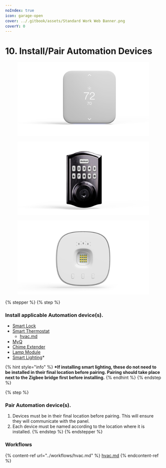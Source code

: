 ```yaml
---
noIndex: true
icon: garage-open
cover: ../.gitbook/assets/Standard Work Web Banner.png
coverY: 0
---
```


# 10. Install/Pair Automation Devices

<div align="left"><figure><img src="../.gitbook/assets/web_use-Therm-Swappable1.jpg" alt=""><figcaption></figcaption></figure> <figure><img src="../.gitbook/assets/web_use-LockOut-Swappable.jpg" alt=""><figcaption></figcaption></figure> <figure><img src="../.gitbook/assets/web_use-MYQ-a-swappable.jpg" alt=""><figcaption></figcaption></figure></div>

{% stepper %}
{% step %}
### Install applicable Automation device(s).

* [Smart Lock](https://prosource.vivint.com/sop-smart-locks/)
* [Smart Thermostat](https://prosource.vivint.com/element-v2-sop/)
  * [hvac.md](../workflows/hvac.md "mention")
* [MyQ](https://prosource.vivint.com/smart-garage-hub-product-sop/)
* [Chime Extender](https://prosource.vivint.com/chime-extender/)
* [Lamp Module](https://prosource.vivint.com/lamp-module/)
* [Smart Lighting](https://prosource.vivint.com/smart-lighting/)\*

{% hint style="info" %}
**\*If installing smart lighting, these do not need to be installed in their final location before pairing. Pairing should take place next to the Zigbee bridge first before installing.**
{% endhint %}
{% endstep %}

{% step %}
### Pair Automation device(s).

1. Devices must be in their final location before pairing. This will ensure they will communicate with the panel.
2. Each device must be named according to the location where it is installed.
{% endstep %}
{% endstepper %}

### Workflows

{% content-ref url="../workflows/hvac.md" %}
[hvac.md](../workflows/hvac.md)
{% endcontent-ref %}
